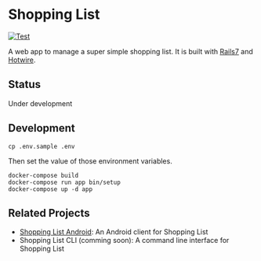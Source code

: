 # Shopping List

[![Test](https://github.com/hidakatsuya/shopping_list/actions/workflows/test.yml/badge.svg?branch=main)](https://github.com/hidakatsuya/shopping_list/actions/workflows/test.yml)

A web app to manage a super simple shopping list.
It is built with [Rails7](https://github.com/rails/rails) and [Hotwire](https://hotwired.dev/).

## Status

Under development

## Development

```
cp .env.sample .env
```

Then set the value of those environment variables.

```
docker-compose build
docker-compose run app bin/setup
docker-compose up -d app
```

## Related Projects

- [Shopping List Android](https://github.com/hidakatsuya/shopping_list-android): An Android client for Shopping List
- Shopping List CLI (comming soon): A command line interface for Shopping List
